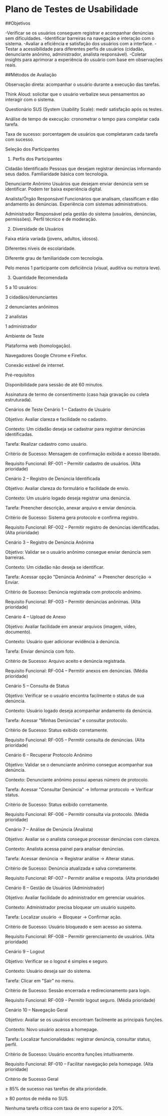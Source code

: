 # Plano de Testes de Usabilidade

##Objetivos

-Verificar se os usuários conseguem registrar e acompanhar denúncias sem dificuldades.
-Identificar barreiras na navegação e interação com o sistema.
-Avaliar a eficiência e satisfação dos usuários com a interface.
-Testar a acessibilidade para diferentes perfis de usuários (cidadão, denunciante anônimo, administrador, analista responsável).
-Coletar insights para aprimorar a experiência do usuário com base em observações reais.

##Métodos de Avaliação

Observação direta: acompanhar o usuário durante a execução das tarefas.

Think Aloud: solicitar que o usuário verbalize seus pensamentos ao interagir com o sistema.

Questionário SUS (System Usability Scale): medir satisfação após os testes.

Análise de tempo de execução: cronometrar o tempo para completar cada tarefa.

Taxa de sucesso: porcentagem de usuários que completaram cada tarefa com sucesso.

Seleção dos Participantes
1. Perfis dos Participantes

Cidadão Identificado
Pessoas que desejam registrar denúncias informando seus dados.
Familiaridade básica com tecnologia.

Denunciante Anônimo
Usuários que desejam enviar denúncia sem se identificar.
Podem ter baixa experiência digital.

Analista/Órgão Responsável
Funcionários que analisam, classificam e dão andamento às denúncias.
Experiência com sistemas administrativos.

Administrador
Responsável pela gestão do sistema (usuários, denúncias, permissões).
Perfil técnico e de moderação.

2. Diversidade de Usuários

Faixa etária variada (jovens, adultos, idosos).

Diferentes níveis de escolaridade.

Diferente grau de familiaridade com tecnologia.

Pelo menos 1 participante com deficiência (visual, auditiva ou motora leve).

3. Quantidade Recomendada

5 a 10 usuários:

3 cidadãos/denunciantes

2 denunciantes anônimos

2 analistas

1 administrador

Ambiente de Teste

Plataforma web (homologação).

Navegadores Google Chrome e Firefox.

Conexão estável de internet.

Pré-requisitos

Disponibilidade para sessão de até 60 minutos.

Assinatura de termo de consentimento (caso haja gravação ou coleta estruturada).

Cenários de Teste
Cenário 1 – Cadastro de Usuário

Objetivo: Avaliar clareza e facilidade no cadastro.

Contexto: Um cidadão deseja se cadastrar para registrar denúncias identificadas.

Tarefa: Realizar cadastro como usuário.

Critério de Sucesso: Mensagem de confirmação exibida e acesso liberado.

Requisito Funcional: RF-001 – Permitir cadastro de usuários. (Alta prioridade)

Cenário 2 – Registro de Denúncia Identificada

Objetivo: Avaliar clareza do formulário e facilidade de envio.

Contexto: Um usuário logado deseja registrar uma denúncia.

Tarefa: Preencher descrição, anexar arquivo e enviar denúncia.

Critério de Sucesso: Sistema gera protocolo e confirma registro.

Requisito Funcional: RF-002 – Permitir registro de denúncias identificadas. (Alta prioridade)

Cenário 3 – Registro de Denúncia Anônima

Objetivo: Validar se o usuário anônimo consegue enviar denúncia sem barreiras.

Contexto: Um cidadão não deseja se identificar.

Tarefa: Acessar opção "Denúncia Anônima" → Preencher descrição → Enviar.

Critério de Sucesso: Denúncia registrada com protocolo anônimo.

Requisito Funcional: RF-003 – Permitir denúncias anônimas. (Alta prioridade)

Cenário 4 – Upload de Anexo

Objetivo: Avaliar facilidade em anexar arquivos (imagem, vídeo, documento).

Contexto: Usuário quer adicionar evidência à denúncia.

Tarefa: Enviar denúncia com foto.

Critério de Sucesso: Arquivo aceito e denúncia registrada.

Requisito Funcional: RF-004 – Permitir anexos em denúncias. (Média prioridade)

Cenário 5 – Consulta de Status

Objetivo: Verificar se o usuário encontra facilmente o status de sua denúncia.

Contexto: Usuário logado deseja acompanhar andamento da denúncia.

Tarefa: Acessar "Minhas Denúncias" e consultar protocolo.

Critério de Sucesso: Status exibido corretamente.

Requisito Funcional: RF-005 – Permitir consulta de denúncias. (Alta prioridade)

Cenário 6 – Recuperar Protocolo Anônimo

Objetivo: Validar se o denunciante anônimo consegue acompanhar sua denúncia.

Contexto: Denunciante anônimo possui apenas número de protocolo.

Tarefa: Acessar "Consultar Denúncia" → Informar protocolo → Verificar status.

Critério de Sucesso: Status exibido corretamente.

Requisito Funcional: RF-006 – Permitir consulta via protocolo. (Média prioridade)

Cenário 7 – Análise de Denúncia (Analista)

Objetivo: Avaliar se o analista consegue processar denúncias com clareza.

Contexto: Analista acessa painel para analisar denúncias.

Tarefa: Acessar denúncia → Registrar análise → Alterar status.

Critério de Sucesso: Denúncia atualizada e salva corretamente.

Requisito Funcional: RF-007 – Permitir análise e resposta. (Alta prioridade)

Cenário 8 – Gestão de Usuários (Administrador)

Objetivo: Avaliar facilidade do administrador em gerenciar usuários.

Contexto: Administrador precisa bloquear um usuário suspeito.

Tarefa: Localizar usuário → Bloquear → Confirmar ação.

Critério de Sucesso: Usuário bloqueado e sem acesso ao sistema.

Requisito Funcional: RF-008 – Permitir gerenciamento de usuários. (Alta prioridade)

Cenário 9 – Logout

Objetivo: Verificar se o logout é simples e seguro.

Contexto: Usuário deseja sair do sistema.

Tarefa: Clicar em "Sair" no menu.

Critério de Sucesso: Sessão encerrada e redirecionamento para login.

Requisito Funcional: RF-009 – Permitir logout seguro. (Média prioridade)

Cenário 10 – Navegação Geral

Objetivo: Avaliar se os usuários encontram facilmente as principais funções.

Contexto: Novo usuário acessa a homepage.

Tarefa: Localizar funcionalidades: registrar denúncia, consultar status, perfil.

Critério de Sucesso: Usuário encontra funções intuitivamente.

Requisito Funcional: RF-010 – Facilitar navegação pela homepage. (Alta prioridade)

Critério de Sucesso Geral

≥ 85% de sucesso nas tarefas de alta prioridade.

≥ 80 pontos de média no SUS.

Nenhuma tarefa crítica com taxa de erro superior a 20%.
